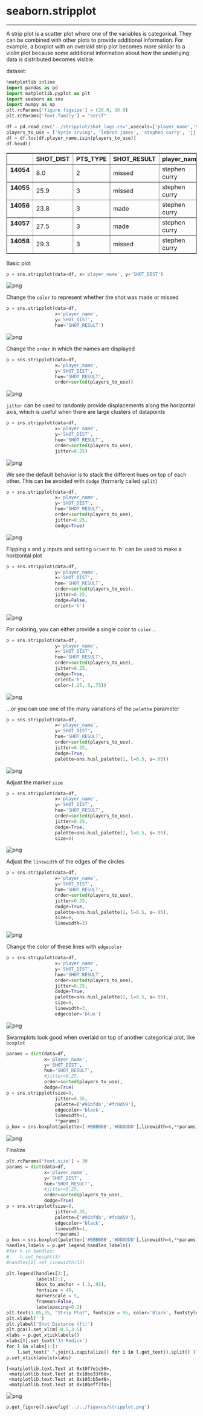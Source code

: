 
# seaborn.stripplot
---
A strip plot is a scatter plot where one of the variables is categorical. They can be combined with other plots to provide additional information. For example, a boxplot with an overlaid strip plot becomes more similar to a violin plot because some additional information about how the underlying data is distributed becomes visible.

dataset:


```python
%matplotlib inline
import pandas as pd
import matplotlib.pyplot as plt
import seaborn as sns
import numpy as np
plt.rcParams['figure.figsize'] = (20.0, 10.0)
plt.rcParams['font.family'] = "serif"
```


```python
df = pd.read_csv('../stripplot/shot_logs.csv',usecols=['player_name','SHOT_DIST','PTS_TYPE','SHOT_RESULT'])
players_to_use = ['kyrie irving', 'lebron james', 'stephen curry', 'jj redick']
df = df.loc[df.player_name.isin(players_to_use)]
df.head()
```




<div>
<style>
    .dataframe thead tr:only-child th {
        text-align: right;
    }

    .dataframe thead th {
        text-align: left;
    }

    .dataframe tbody tr th {
        vertical-align: top;
    }
</style>
<table border="1" class="dataframe">
  <thead>
    <tr style="text-align: right;">
      <th></th>
      <th>SHOT_DIST</th>
      <th>PTS_TYPE</th>
      <th>SHOT_RESULT</th>
      <th>player_name</th>
    </tr>
  </thead>
  <tbody>
    <tr>
      <th>14054</th>
      <td>8.0</td>
      <td>2</td>
      <td>missed</td>
      <td>stephen curry</td>
    </tr>
    <tr>
      <th>14055</th>
      <td>25.9</td>
      <td>3</td>
      <td>missed</td>
      <td>stephen curry</td>
    </tr>
    <tr>
      <th>14056</th>
      <td>23.8</td>
      <td>3</td>
      <td>made</td>
      <td>stephen curry</td>
    </tr>
    <tr>
      <th>14057</th>
      <td>27.5</td>
      <td>3</td>
      <td>made</td>
      <td>stephen curry</td>
    </tr>
    <tr>
      <th>14058</th>
      <td>29.3</td>
      <td>3</td>
      <td>missed</td>
      <td>stephen curry</td>
    </tr>
  </tbody>
</table>
</div>



Basic plot


```python
p = sns.stripplot(data=df, x='player_name', y='SHOT_DIST')
```


![png](output_4_0.png)


Change the `color` to represent whether the shot was made or missed


```python
p = sns.stripplot(data=df,
                  x='player_name',
                  y='SHOT_DIST',
                  hue='SHOT_RESULT')
```


![png](output_6_0.png)


Change the `order` in which the names are displayed


```python
p = sns.stripplot(data=df,
                  x='player_name',
                  y='SHOT_DIST',
                  hue='SHOT_RESULT',
                  order=sorted(players_to_use))
```


![png](output_8_0.png)


`jitter` can be used to randomly provide displacements along the horizontal axis, which is useful when there are large clusters of datapoints


```python
p = sns.stripplot(data=df,
                  x='player_name',
                  y='SHOT_DIST',
                  hue='SHOT_RESULT',
                  order=sorted(players_to_use),
                  jitter=0.25)
```


![png](output_10_0.png)


We see the default behavior is to stack the different hues on top of each other. This can be avoided with `dodge` (formerly called `split`)


```python
p = sns.stripplot(data=df,
                  x='player_name',
                  y='SHOT_DIST',
                  hue='SHOT_RESULT',
                  order=sorted(players_to_use),
                  jitter=0.25,
                  dodge=True)
```


![png](output_12_0.png)


Flipping x and y inputs and setting `orient` to 'h' can be used to make a horizontal plot


```python
p = sns.stripplot(data=df,
                  y='player_name',
                  x='SHOT_DIST',
                  hue='SHOT_RESULT',
                  order=sorted(players_to_use),
                  jitter=0.25,
                  dodge=False,
                  orient='h')
```


![png](output_14_0.png)


For coloring, you can either provide a single color to `color`...


```python
p = sns.stripplot(data=df,
                  y='player_name',
                  x='SHOT_DIST',
                  hue='SHOT_RESULT',
                  order=sorted(players_to_use),
                  jitter=0.25,
                  dodge=True,
                  orient='h',
                  color=(.25,.5,.75))
```


![png](output_16_0.png)


...or you can use one of the many variations of the `palette` parameter


```python
p = sns.stripplot(data=df,
                  x='player_name',
                  y='SHOT_DIST',
                  hue='SHOT_RESULT',
                  order=sorted(players_to_use),
                  jitter=0.25,
                  dodge=True,
                  palette=sns.husl_palette(2, l=0.5, s=.95))
```


![png](output_18_0.png)


Adjust the marker `size`


```python
p = sns.stripplot(data=df,
                  x='player_name',
                  y='SHOT_DIST',
                  hue='SHOT_RESULT',
                  order=sorted(players_to_use),
                  jitter=0.25,
                  dodge=True,
                  palette=sns.husl_palette(2, l=0.5, s=.95),
                  size=8)
```


![png](output_20_0.png)


Adjust the `linewidth` of the edges of the circles


```python
p = sns.stripplot(data=df,
                  x='player_name',
                  y='SHOT_DIST',
                  hue='SHOT_RESULT',
                  order=sorted(players_to_use),
                  jitter=0.25,
                  dodge=True,
                  palette=sns.husl_palette(2, l=0.5, s=.95),
                  size=8,
                  linewidth=3)
```


![png](output_22_0.png)


Change the color of these lines with `edgecolor`


```python
p = sns.stripplot(data=df,
                  x='player_name',
                  y='SHOT_DIST',
                  hue='SHOT_RESULT',
                  order=sorted(players_to_use),
                  jitter=0.25,
                  dodge=True,
                  palette=sns.husl_palette(2, l=0.5, s=.95),
                  size=8,
                  linewidth=3,
                  edgecolor='blue')
```


![png](output_24_0.png)


Swarmplots look good when overlaid on top of another categorical plot, like `boxplot`


```python
params = dict(data=df,
              x='player_name',
              y='SHOT_DIST',
              hue='SHOT_RESULT',
              #jitter=0.25,
              order=sorted(players_to_use),
              dodge=True)
p = sns.stripplot(size=8,
                  jitter=0.35,
                  palette=['#91bfdb','#fc8d59'],
                  edgecolor='black',
                  linewidth=1,
                  **params)
p_box = sns.boxplot(palette=['#BBBBBB','#DDDDDD'],linewidth=6,**params)
```


![png](output_26_0.png)


Finalize


```python
plt.rcParams['font.size'] = 30
params = dict(data=df,
              x='player_name',
              y='SHOT_DIST',
              hue='SHOT_RESULT',
              #jitter=0.25,
              order=sorted(players_to_use),
              dodge=True)
p = sns.stripplot(size=8,
                  jitter=0.35,
                  palette=['#91bfdb','#fc8d59'],
                  edgecolor='black',
                  linewidth=1,
                  **params)
p_box = sns.boxplot(palette=['#BBBBBB','#DDDDDD'],linewidth=6,**params)
handles,labels = p.get_legend_handles_labels()
#for h in handles:
#    h.set_height(3)
#handles[2].set_linewidth(33)

plt.legend(handles[2:],
           labels[2:],
           bbox_to_anchor = (.3,.95),
           fontsize = 40,
           markerscale = 5,
           frameon=False,
           labelspacing=0.2)
plt.text(1.85,35, "Strip Plot", fontsize = 95, color='Black', fontstyle='italic')
plt.xlabel('')
plt.ylabel('Shot Distance (ft)')
plt.gca().set_xlim(-0.5,3.5)
xlabs = p.get_xticklabels()
xlabs[0].set_text('JJ Redick')
for l in xlabs[1:]:
    l.set_text(" ".join(i.capitalize() for i in l.get_text().split() ))
p.set_xticklabels(xlabs)
```




    [<matplotlib.text.Text at 0x10f7e1c50>,
     <matplotlib.text.Text at 0x10be33f60>,
     <matplotlib.text.Text at 0x105cb5e48>,
     <matplotlib.text.Text at 0x10beff7f0>]




![png](output_28_1.png)



```python
p.get_figure().savefig('../../figures/stripplot.png')
```
